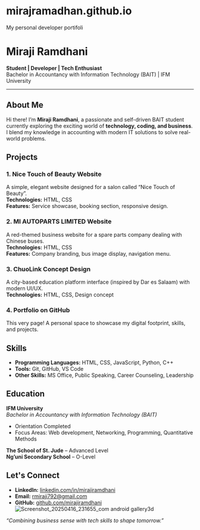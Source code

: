 # mirajramadhan.github.io
My personal developer portifoli 
# Miraji Ramdhani

**Student | Developer | Tech Enthusiast**  
Bachelor in Accountancy with Information Technology (BAIT) | IFM University  

---

## About Me
Hi there! I’m **Miraji Ramdhani**, a passionate and self-driven BAIT student currently exploring the exciting world of **technology, coding, and business**. I blend my knowledge in accounting with modern IT solutions to solve real-world problems.

## Projects

### 1. **Nice Touch of Beauty Website**
A simple, elegant website designed for a salon called “Nice Touch of Beauty”.  
**Technologies:** HTML, CSS  
**Features:** Service showcase, booking section, responsive design.

### 2. **MI AUTOPARTS LIMITED Website**
A red-themed business website for a spare parts company dealing with Chinese buses.  
**Technologies:** HTML, CSS  
**Features:** Company branding, bus image display, navigation menu.

### 3. **ChuoLink Concept Design**
A city-based education platform interface (inspired by Dar es Salaam) with modern UI/UX.  
**Technologies:** HTML, CSS, Design concept

### 4. **Portfolio on GitHub**
This very page! A personal space to showcase my digital footprint, skills, and projects.

## Skills

- **Programming Languages:** HTML, CSS, JavaScript, Python, C++
- **Tools:** Git, GitHub, VS Code
- **Other Skills:** MS Office, Public Speaking, Career Counseling, Leadership

## Education

**IFM University**  
*Bachelor in Accountancy with Information Technology (BAIT)*  
- Orientation Completed  
- Focus Areas: Web development, Networking, Programming, Quantitative Methods

**The School of St. Jude** – Advanced Level  
**Ng’uni Secondary School** – O-Level

## Let's Connect

- **LinkedIn:** [linkedin.com/in/mirajiramdhani](https://linkedin.com/in/mirajiramdhani)
- **Email:** rmiraji792@gmail.com  
- **GitHub:** [github.com/mirajiramdhani](https://github.com/mirajiramdhani)
![Screenshot_20250416_231655_com android gallery3d](https://github.com/user-attachments/assets/2d9c9f54-3b48-4d8f-9d82-787dc0bc3637)

*“Combining business sense with tech skills to shape tomorrow.”*
